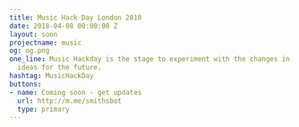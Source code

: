 ```yaml
---
title: Music Hack Day London 2018
date: 2018-04-08 00:00:00 Z
layout: soon
projectname: music
og: og.png
one_line: Music Hackday is the stage to experiment with the changes in music and develop
  ideas for the future.
hashtag: MusicHackDay
buttons:
- name: Coming soon - get updates
  url: http://m.me/smithsbot
  type: primary
---
```


